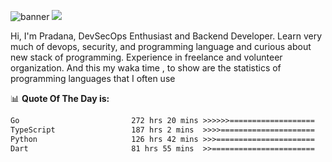 ![banner](.github/banner-profile.jpeg)
<img src="https://user-images.githubusercontent.com/73097560/115834477-dbab4500-a447-11eb-908a-139a6edaec5c.gif"></p>

Hi, I'm Pradana, DevSecOps Enthusiast and Backend Developer. Learn very much of devops, security, and programming language and curious about new stack of programming. Experience in freelance and volunteer organization. And this my waka time , to show are the statistics of programming languages that I often use

📊 **Quote Of The Day is:**
<!--START_SECTION:waka-->

```txt
Go                         272 hrs 20 mins >>>>>>===================   24.86 %
TypeScript                 187 hrs 2 mins  >>>>=====================   17.07 %
Python                     126 hrs 42 mins >>>======================   11.57 %
Dart                       81 hrs 55 mins  >>=======================   07.48 %
```

<!--END_SECTION:waka-->
